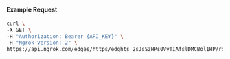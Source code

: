 <!-- Code generated for API Clients. DO NOT EDIT. -->

#### Example Request

```bash
curl \
-X GET \
-H "Authorization: Bearer {API_KEY}" \
-H "Ngrok-Version: 2" \
https://api.ngrok.com/edges/https/edghts_2sJsSzHPs0VvTIAfslDMCBol1HP/routes/edghtsrt_2sJsSwUNgFvFGWcfq6Dl8KYnNwK/oidc
```
